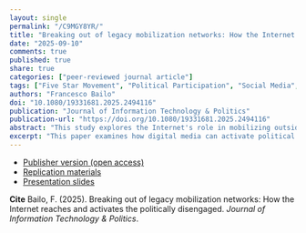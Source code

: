 ```yaml
---
layout: single
permalink: "/C9MGY8YR/"
title: "Breaking out of legacy mobilization networks: How the Internet reaches and activates the politically disengaged"
date: "2025-09-10"
comments: true
published: true
share: true
categories: ["peer-reviewed journal article"]
tags: ["Five Star Movement", "Political Participation", "Social Media", "Social Capital", "Political Disengagement", "Spatial Bayes Analysis"]
authors: "Francesco Bailo"
doi: "10.1080/19331681.2025.2494116"
publication: "Journal of Information Technology & Politics"
publication-url: "https://doi.org/10.1080/19331681.2025.2494116"
abstract: "This study explores the Internet's role in mobilizing outside traditional social capital networks, focusing on Italy's Five Star Movement (M5S) and its use of Meetup.com for organizing grassroots events. Using Bayesian spatial modelling and surveys, it finds initial the M5S mobilization tied to high social capital areas. However, as media attention grew, the need for social capital decreased, and events spread to lower social capital areas. This led to more political discussions among disengaged voters. Social media technologies are found to facilitate political mobilization by reaching diverse demographics. This highlights Internet’s potential to complement and occasionally substitute legacy mobilization networks."
excerpt: "This paper examines how digital media can activate political participation in areas traditionally excluded from social capital networks, focusing on Italy's Five Star Movement (M5S). Using a granular dataset of Meetup.com events, census data, and electoral results between 2005 and 2013, the study explores the relationship between social capital, Internet-enabled mobilization, political participation and votes."
---
```


* [Publisher version (open access)](https://doi.org/10.1080/19331681.2025.2494116)
* [Replication materials](https://doi.org/10.7910/DVN/MNHJTQ)
* [Presentation slides](https://fraba.github.io/presentation/2024-WSU)

**Cite** Bailo, F. (2025). Breaking out of legacy mobilization networks: How the Internet reaches and activates the politically disengaged. *Journal of Information Technology & Politics*.
